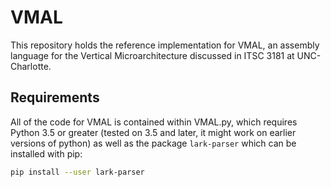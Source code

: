 # VMAL
This repository holds the reference implementation for VMAL, an assembly language for the Vertical Microarchitecture discussed in ITSC 3181 at UNC-Charlotte.

## Requirements
All of the code for VMAL is contained within VMAL.py, which requires Python 3.5 or greater (tested on 3.5 and later, it might work on earlier versions of python) as well as the package `lark-parser` which can be installed with pip:
```bash
pip install --user lark-parser
```

